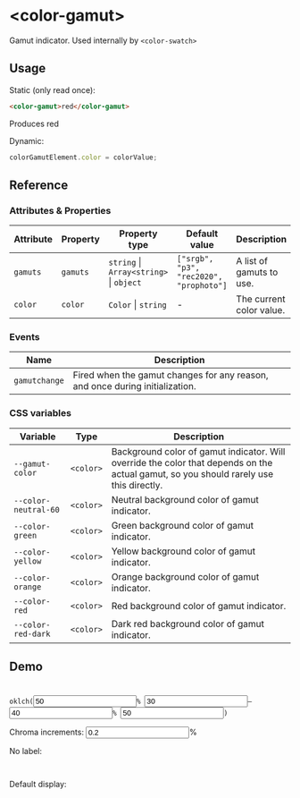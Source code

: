 <script src="color-gamut.js" type="module"></script>
# &lt;color-gamut>

Gamut indicator. Used internally by `<color-swatch>`

## Usage

Static (only read once):
```html
<color-gamut>red</color-gamut>
```

Produces <color-gamut>red</color-gamut>

Dynamic:
```js
colorGamutElement.color = colorValue;
```

## Reference

### Attributes & Properties

| Attribute | Property | Property type | Default value | Description |
|-----------|----------|---------------|---------------|-------------|
| `gamuts` | `gamuts` | `string` &#124; `Array<string>` &#124; `object` | `["srgb", "p3", "rec2020", "prophoto"]` | A list of gamuts to use. |
| `color` | `color` | `Color` &#124; `string` | - | The current color value. |

### Events

| Name | Description |
|------|-------------|
| `gamutchange` | Fired when the gamut changes for any reason, and once during initialization. |

### CSS variables

| Variable | Type | Description |
|----------|---------------|-------------|
| `--gamut-color` | `<color>` | Background color of gamut indicator. Will override the color that depends on the actual gamut, so you should rarely use this directly. |
| `--color-neutral-60` | `<color>` | Neutral background color of gamut indicator. |
| `--color-green` | `<color>` | Green background color of gamut indicator. |
| `--color-yellow` | `<color>` | Yellow background color of gamut indicator. |
| `--color-orange` | `<color>` | Orange background color of gamut indicator. |
| `--color-red` | `<color>` | Red background color of gamut indicator. |
| `--color-red-dark` | `<color>` | Dark red background color of gamut indicator. |

## Demo
<style>
	#params {
		background: linear-gradient(to right, var(--start-color), var(--end-color)) no-repeat top / 100% 1em;
		padding-top: 1.5em;
	}

	#colors_container_h {
		display: flex;
		height: 1em;
		margin-bottom: 1em;

		color-gamut {
			flex: 1;
			border-radius: 0;

			&::part(label) {
				display: none;
			}
		}
	}
</style>
<form id=params>
<code>oklch(<input type=number id=l value=50>% <input type=number id=min_c value=30>&ndash;<input type=number id=max_c value=40>% <input type=number id=h value=50>)</code>
<p><label>Chroma increments: <input type=number id=c_step value="0.2" min="0">%</label>
</form>

<script type=module>
params.addEventListener("input", e => {
	let c_range = {min: Number(min_c.value), max: Number(max_c.value)};
	let step = Number(c_step.value);
	let colors = [];
	let start = `oklch(${l.value}% ${c_range.min.toLocaleString("en")}% ${h.value})`;
	let end = `oklch(${l.value}% ${c_range.max.toLocaleString("en")}% ${h.value})`;

	params.style.setProperty("--start-color", start);
	params.style.setProperty("--end-color", end);

	for (let c = c_range.min; c<= c_range.max; c+=step) {
		colors.push(`oklch(${l.value}% ${c.toLocaleString("en")}% ${h.value})`);
	}

	let html = colors.map(color => `
		<color-gamut title="${color}">${color}</color-gamut>`).join("\n");
	colors_container_h.innerHTML = html;
	colors_container.innerHTML = html;
});
params.dispatchEvent(new Event("input"));
</script>

No label:

<div id=colors_container_h></div>

Default display:
<div id=colors_container></div>